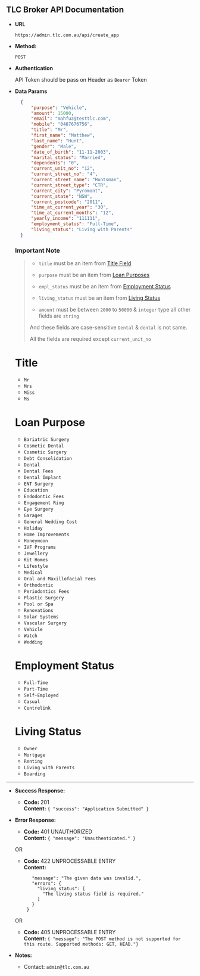 **TLC Broker API Documentation**
----

* **URL**

  `https://admin.tlc.com.au/api/create_app`

* **Method:**

  `POST`
  
*  **Authentication**
    
    API Token should be pass on Header
    as `Bearer` Token


* **Data Params**

  ```json
    {
        "purpose": "Vehicle",
        "amount": 15000,
        "email": "mahfuz@testtlc.com",
        "mobile": "0467676756",
        "title": "Mr",
        "first_name": "Matthew",
        "last_name": "Hunt",
        "gender": "Male",
        "date_of_birth": "11-11-2003",
        "marital_status": "Married",
        "dependents": "0",
        "current_unit_no": "12",
        "current_street_no": "4",
        "current_street_name": "Huntsman",
        "current_street_type": "CTR",
        "current_city": "Pyromont",
        "current_state": "NSW",
        "current_postcode": "2011",
        "time_at_current_year": "30",
        "time_at_current_months": "12",
        "yearly_income": "111111",
        "employment_status": "Full-Time",
        "living_status": "Living with Parents"
    }
  ```
  
  ### Important Note
  > * `title` must be an item from [Title Field](#title)
  >
  > * `purpose` must be an item from [Loan Purposes](#loan-purpose)
  > 
  > * `empl_status` must be an item from [Employment Status](#employment-status)
  >
  > * `living_status` must be an item from [Living Status](#living-status)
  >
  > * `amount` must be between `2000` to `50000` & `integer` type all other fields are `string`
  >
  > 
  > 
  > And these fields are case-sensitive `Dental` & `dental` is not same.
  >
  > All the fields are required except `current_unit_no`

  
  # Title
    * `Mr`
    * `Mrs`
    * `Miss`
    * `Ms`
  
  # Loan Purpose
    * `Bariatric Surgery`
    * `Cosmetic Dental`
    * `Cosmetic Surgery`
    * `Debt Consolidation`
    * `Dental`
    * `Dental Fees`
    * `Dental Implant`
    * `ENT Surgery`
    * `Education`
    * `Endodontic Fees`
    * `Engagement Ring`
    * `Eye Surgery`
    * `Garages`
    * `General Wedding Cost`
    * `Holiday`
    * `Home Improvements`
    * `Honeymoon`
    * `IVF Programs`
    * `Jewellery`
    * `Kit Homes`
    * `Lifestyle`
    * `Medical`
    * `Oral and Maxillofacial Fees`
    * `Orthodontic`
    * `Periodontics Fees`
    * `Plastic Surgery`
    * `Pool or Spa`
    * `Renovations`
    * `Solar Systems`
    * `Vascular Surgery`
    * `Vehicle`
    * `Watch`
    * `Wedding`
   
  # Employment Status
    * `Full-Time`
    * `Part-Time`
    * `Self-Employed`
    * `Casual`
    * `Centrelink`

  # Living Status
    * `Owner`
    * `Mortgage`
    * `Renting`
    * `Living with Parents`
    * `Boarding`

---

* **Success Response:**
  * **Code:** 201 <br />
    **Content:** `{ "success": "Application Submitted" }`
 
* **Error Response:**
  * **Code:** 401 UNAUTHORIZED <br />
    **Content:** `{ "message": "Unauthenticated." }`

  OR

  * **Code:** 422 UNPROCESSABLE ENTRY <br />
    **Content:** 
    ```{
       "message": "The given data was invalid.",
       "errors": {
         "living_status": [
           "The living status field is required."
         ]
       }
     }
  
  OR

  * **Code:** 405 UNPROCESSABLE ENTRY <br />
    **Content:** `{ "message": "The POST method is not supported for this route. Supported methods: GET, HEAD."}`

* **Notes:**

    * Contact: `admin@tlc.com.au`
